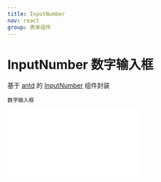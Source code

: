 ```yaml
---
title: InputNumber
nav: react
group: 表单组件
---
```


# InputNumber 数字输入框

基于 <a href="https://ant-design.antgroup.com/index-cn" target="_blank">antd</a> 的 <a href="https://ant-design.antgroup.com/components/input-number-cn" target="_blank">InputNumber</a> 组件封装

<code src='./form/input-number'>数字输入框</code>

<embed src="./index.md#L16-L20"></embed>
